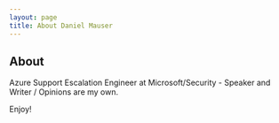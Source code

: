 ```yaml
---
layout: page
title: About Daniel Mauser
---
```

## About
Azure Support Escalation Engineer at Microsoft/Security -  Speaker and Writer / Opinions are my own.

Enjoy!